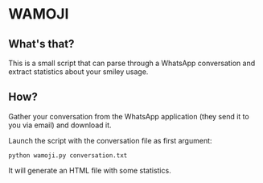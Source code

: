 # WAMOJI

## What's that?

This is a small script that can parse through a WhatsApp conversation and extract statistics about your smiley usage.

## How?

Gather your conversation from the WhatsApp application (they send it to you via email) and download it.

Launch the script with the conversation file as first argument:

```
python wamoji.py conversation.txt
```

It will generate an HTML file with some statistics.
